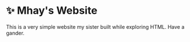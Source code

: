 # ✨ Mhay's Website

This is a very simple website my sister built while exploring HTML. Have a gander.
